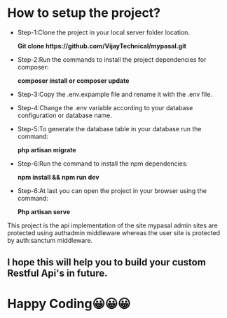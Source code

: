 <h1>How to setup the project?</h1>
<ul>
<li>
<p>Step-1:Clone the project in your local server folder location.</p>
<b>Git clone https://github.com/VijayTechnical/mypasal.git</b>
</li>
<li>
<p>Step-2:Run the commands to install the project dependencies for composer:</p>
<b>composer install or composer update</b>
</li>
<li>
<p>Step-3:Copy the .env.expample file and rename it with the .env file.</p>
</li>
<li>
<p>Step-4:Change the .env variable according to your database configuration or database name.</p>
</li>
<li>
<p>Step-5:To generate the database table in your database run the command:</p>
<b>php artisan migrate</b>
</li>
<li>
<p>Step-6:Run the command to install the npm dependencies:</p>
<b>npm install && npm run dev</b>
</li>
<li>
<p>Step-6:At last you can open the project in your browser using the command:</p>
<b>Php artisan serve</b>
</li>
</ul>
<p>This project is the api implementation of the site mypasal admin sites are protected using authadmin middleware whereas the user site is protected by auth:sanctum middleware.</p>

<h2>I hope this will help you to build your custom Restful Api's in future.</h2>

<h1>Happy Coding😀😀😀</h1>
